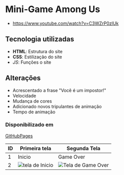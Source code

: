 # Mini-Game  Among Us
* https://www.youtube.com/watch?v=C3WZrP0zlUk

## Tecnologia utilizadas
- **HTML**: Estrutura do site
- __CSS__: Estilização do site
- *_JS_*: Funções o site

## Alterações

* Acrescentado a frase "Você é um impostor!"
* Velocidade
* Mudança de cores
* Adicionado novos tripulantes de animação
* Tempo de animação

### Disponibilizado em
[GitHubPages](https://marisol125087.github.io/jogo/)

| ID | Primeira tela | Segunda Tela |
|----|---------------|--------------|
| 1 | Inicio   | Game Over |
| 2 | ![tela de Inicio](https://user-images.githubusercontent.com/100214492/161658911-2ee0a3b1-152f-455c-8379-dbf8d23965c9.png) | ![Tela de Game Over](https://user-images.githubusercontent.com/100214492/161658950-f042fcb4-2ed1-4d26-bf70-2657678ec4a8.png) |
